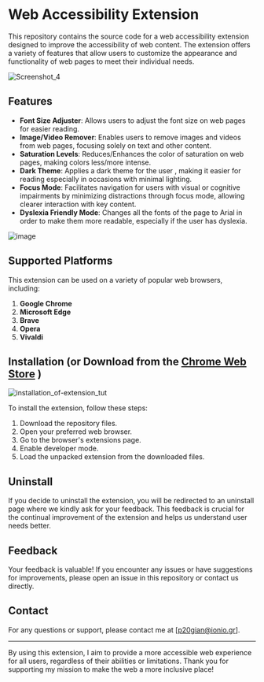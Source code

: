 # Web Accessibility Extension

This repository contains the source code for a web accessibility extension designed to improve the accessibility of web content. The extension offers a variety of features that allow users to customize the appearance and functionality of web pages to meet their individual needs. 

![Screenshot_4](https://github.com/P2020134/Thesis/assets/92644348/39f1edcf-c476-4094-aeff-ae6eeb1ed0c3)


## Features
- **Font Size Adjuster**: Allows users to adjust the font size on web pages for easier reading.
- **Image/Video Remover**: Enables users to remove images and videos from web pages, focusing solely on text and other content.
- **Saturation Levels**: Reduces/Enhances the color of saturation on web pages, making colors less/more intense.
- **Dark Theme**: Applies a dark theme for the user , making it easier for reading especially in occasions with minimal lighting.
- **Focus Mode**: Facilitates navigation for users with visual or cognitive impairments by minimizing distractions through focus mode, allowing clearer interaction with key content.
- **Dyslexia Friendly Mode**: Changes all the fonts of the page to Arial in order to make them more readable, especially if the user has dyslexia.

![image](https://github.com/user-attachments/assets/f56c0baa-d526-4664-a222-df12430a388d)






## Supported Platforms

This extension can be used on a variety of popular web browsers, including:

1. **Google Chrome**
2. **Microsoft Edge**
3. **Brave**
4. **Opera** 
5. **Vivaldi**

## Installation (or Download from the [Chrome Web Store](https://chromewebstore.google.com/detail/accesibility-for-all/cilafiaffhgjmceeokfcmdgfihibmmoa) )
![installation_of-extension_tut](https://github.com/user-attachments/assets/a9b7055c-b8fa-4c58-bc35-790b848a3faf)

To install the extension, follow these steps:

1. Download the repository files.
2. Open your preferred web browser.
3. Go to the browser's extensions page.
4. Enable developer mode.
5. Load the unpacked extension from the downloaded files.

## Uninstall

If you decide to uninstall the extension, you will be redirected to an uninstall page where we kindly ask for your feedback. This feedback is crucial for the continual improvement of the extension and helps us understand user needs better.

## Feedback

Your feedback is valuable! If you encounter any issues or have suggestions for improvements, please open an issue in this repository or contact us directly.

## Contact

For any questions or support, please contact me at [p20gian@ionio.gr].

---

By using this extension, I aim to provide a more accessible web experience for all users, regardless of their abilities or limitations. Thank you for supporting my mission to make the web a more inclusive place!
